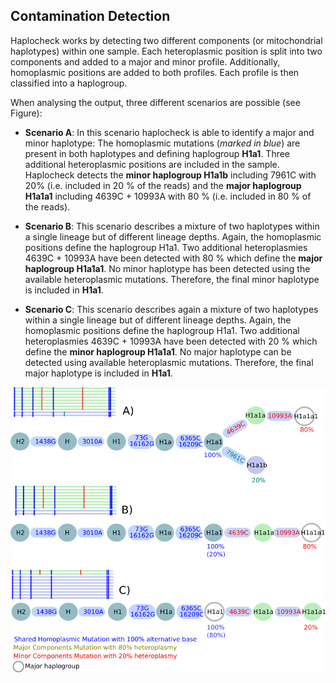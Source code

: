 
## Contamination Detection

Haplocheck works by detecting two different components (or mitochondrial haplotypes) within one sample. Each heteroplasmic position is split into two components and added to a major and minor profile. Additionally, homoplasmic positions are added to both profiles. Each profile is then classified into a haplogroup. 

When analysing the output, three different scenarios are possible (see Figure): 

 - **Scenario A**: In this scenario haplocheck is able to identify a major and minor haplotype: The homoplasmic mutations (*marked in blue*) are present in both haplotypes and defining haplogroup **H1a1**. Three additional heteroplasmic positions are included in the sample. Haplocheck detects the **minor haplogroup H1a1b** including 7961C with 20% (i.e. included in 20 % of the reads) and the **major haplogroup H1a1a1** including 4639C + 10993A with 80 % (i.e. included in 80 % of the reads).
 
 - **Scenario B**:  This scenario describes a mixture of two haplotypes within a single lineage but of different lineage depths. Again, the homoplasmic positions define the haplogroup H1a1. Two additional heteroplasmies 4639C + 10993A have been detected with 80 % which define the **major haplogroup H1a1a1**. No minor haplotype has been detected using the available heteroplasmic mutations. Therefore, the final minor haplotype is included in **H1a1**.   
 
 - **Scenario C**: This scenario describes again a mixture of two haplotypes within a single lineage but of different lineage depths. Again, the homoplasmic positions define the haplogroup H1a1. Two additional heteroplasmies 4639C + 10993A have been detected with 20 % which define the **minor haplogroup H1a1a1**. No major haplotype can be detected using available heteroplasmic mutations. Therefore, the final major haplotype is included in **H1a1**.
 
 ![Haplocheck Scenarios](img/heteroplasmy.png)
